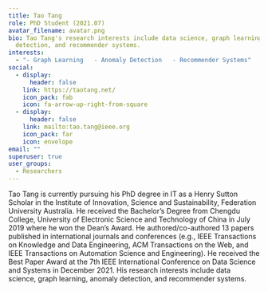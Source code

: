 ```yaml
---
title: Tao Tang
role: PhD Student (2021.07)
avatar_filename: avatar.png
bio: Tao Tang's research interests include data science, graph learning, anomaly
  detection, and recommender systems.
interests:
  - "- Graph Learning   - Anomaly Detection   - Recommender Systems"
social:
  - display:
      header: false
    link: https://taotang.net/
    icon_pack: fab
    icon: fa-arrow-up-right-from-square
  - display:
      header: false
    link: mailto:tao.tang@ieee.org
    icon_pack: far
    icon: envelope
email: ""
superuser: true
user_groups:
  - Researchers
---
```

Tao Tang is currently pursuing his PhD degree in IT as a Henry Sutton Scholar in the Institute of Innovation, Science and Sustainability, Federation University Australia. He received the Bachelor’s Degree from Chengdu College, University of Electronic Science and Technology of China in July 2019 where he won the Dean’s Award. He authored/co-authored 13 papers published in international journals and conferences (e.g., IEEE Transactions on Knowledge and Data Engineering, ACM Transactions on the Web, and IEEE Transactions on Automation Science and Engineering). He received the Best Paper Award at the 7th IEEE International Conference on Data Science and Systems in December 2021. His research interests include data science, graph learning, anomaly detection, and recommender systems.